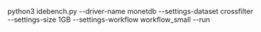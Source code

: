 python3 idebench.py --driver-name monetdb --settings-dataset crossfilter --settings-size 1GB --settings-workflow workflow_small --run